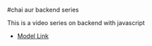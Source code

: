 #chai aur backend series

This is a video series on backend with javascript
- [Model Link](https://app.eraser.io/workspace/YtPqZ1VogxGy1jzIDkzj)